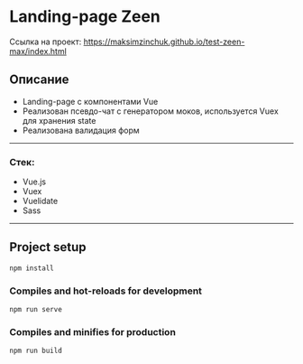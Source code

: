 # Landing-page Zeen

Ссылка на проект: https://maksimzinchuk.github.io/test-zeen-max/index.html


## Описание  
* Landing-page с компонентами Vue
* Реализован псевдо-чат с генератором моков, используется Vuex для хранения state
* Реализована валидация форм
---
### Стек:
 * Vue.js
 * Vuex
 * Vuelidate
 * Sass
---


## Project setup

```
npm install
```

### Compiles and hot-reloads for development

```
npm run serve
```

### Compiles and minifies for production

```
npm run build
```
